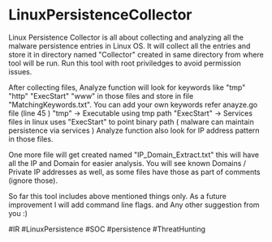 # LinuxPersistenceCollector

Linux Persistence Collector is all about collecting and analyzing all the malware persistence entries in Linux OS.
It will collect all the entries and store it in directory named "Collector" created in same directory from where tool will be run.
Run this tool with root priviledges to avoid permission issues.

After collecting files, Analyze function will look for keywords like "tmp" "http" "ExecStart" "www" in those files and store in file "MatchingKeywords.txt". 
You can add your own keywords refer anayze.go file (line 45 ) 
"tmp" -> Executable using tmp path
"ExecStart" -> Services files in linux uses "ExecStart" to point binary path ( malware can maintain persistence via services )
Analyze function also look for IP address pattern in those files.

One more file will get created named "IP_Domain_Extract.txt" this will have all the IP and Domain for easier analysis.
You will see known Domains / Private IP addresses as well, as some files have those as part of comments (ignore those).

So far this tool includes above mentioned things only.
As a future improvement I will add command line flags. and Any other suggestion from you :) 

#IR #LinuxPersistence #SOC #persistence #ThreatHunting
